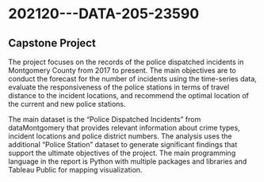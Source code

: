 # 202120---DATA-205-23590
## Capstone Project
The project focuses on the records of the police dispatched incidents in Montgomery County from 2017 to present. The main objectives are to conduct the forecast for the number of incidents using the time-series data, evaluate the responsiveness of the police stations in terms of travel distance to the incident locations, and recommend the optimal location of the current and new police stations. 

The main dataset is the “Police Dispatched Incidents” from dataMontgomery that provides relevant information about crime types, incident locations and police district numbers. The analysis uses the additional “Police Station” dataset to generate significant findings that support the ultimate objectives of the project. The main programming language in the report is Python with multiple packages and libraries and Tableau Public for mapping visualization.

